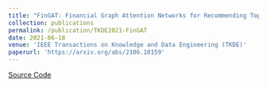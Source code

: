 ```yaml
---
title: "FinGAT: Financial Graph Attention Networks for Recommending Top-K Profitable Stocks"
collection: publications
permalink: /publication/TKDE2021-FinGAT
date: 2021-06-18
venue: 'IEEE Transactions on Knowledge and Data Engineering (TKDE)'
paperurl: 'https://arxiv.org/abs/2106.10159'
---
```

[Source Code](https://github.com/Roytsai27/Financial-GraphAttention)
